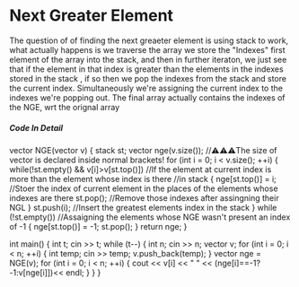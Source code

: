 # Next Greater Element

The question of of finding the next greaeter element is using stack to work, what actually happens is we traverse the array
we store the "Indexes" first element of the array into the stack, and then in further iteraton, we just see that if the
element in that index is greater than the elements in the indexes stored in the stack , if so then we pop the indexes from
the stack and store the current index. Simultaneously we're assigning the current index to the indexes we're popping out.
The final array actually contains the indexes of the NGE, wrt the orignal array

##### Code In Detail

vector<int> NGE(vector<int> v)
{
stack<int> st;
vector<int> nge(v.size()); //⚠️⚠️⚠️The size of vector is declared inside normal brackets!
for (int i = 0; i < v.size(); ++i)
{
while(!st.empty() && v[i]>v[st.top()]) //If the element at current index is more than the element whose index is there
//in stack
{
nge[st.top()] = i;  //Stoer the index of current element in the places of the elements whose indexes are there
st.pop(); //Remove those indexes after assingning their NGL
}
st.push(i); //Insert the greatest elements index in the stack
}
while (!st.empty()) //Assaigning the elements whose NGE wasn't present an index of -1
{
nge[st.top()] = -1;
st.pop();
}
return nge;
}

int main()
{
int t;
cin >> t;
while (t--)
{
int n;
cin >> n;
vector<int> v;
for (int i = 0; i < n; ++i)
{
int temp;
cin >> temp;
v.push_back(temp);
}
vector<int> nge = NGE(v);
for (int i = 0; i < n; ++i)
{
cout << v[i] << " " << (nge[i]==-1?-1:v[nge[i]])<< endl;
}
}
}
